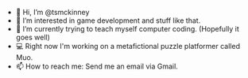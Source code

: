 - 👋 Hi, I’m @tsmckinney
- 👀 I’m interested in game development and stuff like that.
- 🌱 I’m currently trying to teach myself computer coding. (Hopefully it goes well)
- 💻 Right now I'm working on a metafictional puzzle platformer called Muo.
- 📫 How to reach me: Send me an email via Gmail.

<!---
tsmckinney/tsmckinney is a ✨ special ✨ repository because its `README.md` (this file) appears on your GitHub profile.
You can click the Preview link to take a look at your changes.
--->
